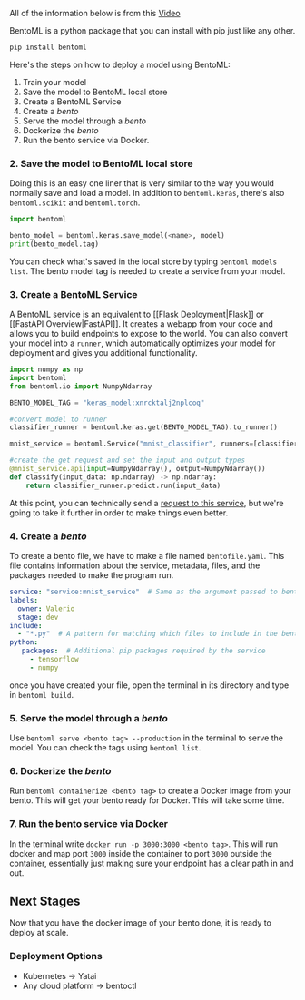 All of the information below is from this [Video](https://www.youtube.com/watch?v=HHkmfI_yncc)

BentoML is a python package that you can install with pip just like any other.
```bash
pip install bentoml
```

Here's the steps on how to deploy a model using BentoML:
1. Train your model
2. Save the model to BentoML local store
3. Create a BentoML Service
4. Create a *bento*
5. Serve the model through a *bento*
6. Dockerize the *bento*
7. Run the bento service via Docker.

### 2. Save the model to BentoML local store
Doing this is an easy one liner that is very similar to the way you would normally save and load a model. In addition to `bentoml.keras`, there's also `bentoml.scikit` and `bentoml.torch`.
```python
import bentoml

bento_model = bentoml.keras.save_model(<name>, model)
print(bento_model.tag)
```

You can check what's saved in the local store by typing `bentoml models list`. The bento model tag is needed to create a service from your model.

### 3. Create a BentoML Service
A BentoML service is an equivalent to [[Flask Deployment|Flask]] or [[FastAPI Overview|FastAPI]]. It creates a webapp from your code and allows you to build endpoints to expose to the world. You can also convert your model into a `runner`, which automatically optimizes your model for deployment and gives you additional functionality.

```python
import numpy as np
import bentoml
from bentoml.io import NumpyNdarray

BENTO_MODEL_TAG = "keras_model:xnrcktalj2nplcoq"

#convert model to runner
classifier_runner = bentoml.keras.get(BENTO_MODEL_TAG).to_runner()

mnist_service = bentoml.Service("mnist_classifier", runners=[classifier_runner])

#create the get request and set the input and output types
@mnist_service.api(input=NumpyNdarray(), output=NumpyNdarray())
def classify(input_data: np.ndarray) -> np.ndarray:
    return classifier_runner.predict.run(input_data)
```

At this point, you can technically send a [request to this service](https://youtu.be/HHkmfI_yncc?si=SQIjKHczUHXQtcdp&t=928), but we're going to take it further in order to make things even better.
### 4. Create a *bento*
To create a bento file, we have to make a file named `bentofile.yaml`. This file contains information about the service, metadata, files, and the packages needed to make the program run.
```yaml
service: "service:mnist_service"  # Same as the argument passed to bentoml
labels:
  owner: Valerio
  stage: dev
include:
  - "*.py"  # A pattern for matching which files to include in the bento
python:
   packages:  # Additional pip packages required by the service
     - tensorflow
     - numpy
```

once you have created your file, open the terminal in its directory and type in `bentoml build`.

### 5. Serve the model through a *bento*
Use `bentoml serve <bento tag> --production` in the terminal to serve the model. You can check the tags using `bentoml list`. 

### 6. Dockerize the *bento*
Run `bentoml containerize <bento tag>` to create a Docker image from your bento. This will get your bento ready for Docker. This will take some time.

### 7. Run the bento service via Docker
In the terminal write `docker run -p 3000:3000 <bento tag>`. 
	This will run docker and map port `3000` inside the container to port `3000` outside the container, essentially just making sure your endpoint has a clear path in and out.

## Next Stages
Now that you have the docker image of your bento done, it is ready to deploy at scale.

### Deployment Options
- Kubernetes -> Yatai
- Any cloud platform -> bentoctl